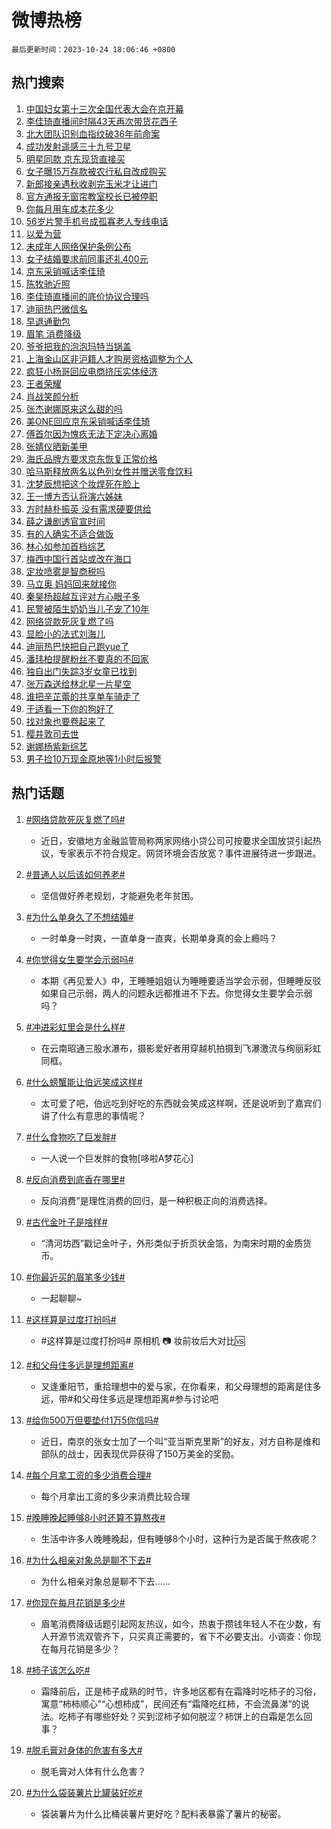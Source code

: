 # 微博热榜

`最后更新时间：2023-10-24 18:06:46 +0800`

## 热门搜索

1. [中国妇女第十三次全国代表大会在京开幕](https://m.weibo.cn/search?containerid=100103type%3D1%26t%3D10%26q%3D%23%E4%B8%AD%E5%9B%BD%E5%A6%87%E5%A5%B3%E7%AC%AC%E5%8D%81%E4%B8%89%E6%AC%A1%E5%85%A8%E5%9B%BD%E4%BB%A3%E8%A1%A8%E5%A4%A7%E4%BC%9A%E5%9C%A8%E4%BA%AC%E5%BC%80%E5%B9%95%23&stream_entry_id=51&isnewpage=1&extparam=seat%3D1%26stream_entry_id%3D51%26q%3D%2523%25E4%25B8%25AD%25E5%259B%25BD%25E5%25A6%2587%25E5%25A5%25B3%25E7%25AC%25AC%25E5%258D%2581%25E4%25B8%2589%25E6%25AC%25A1%25E5%2585%25A8%25E5%259B%25BD%25E4%25BB%25A3%25E8%25A1%25A8%25E5%25A4%25A7%25E4%25BC%259A%25E5%259C%25A8%25E4%25BA%25AC%25E5%25BC%2580%25E5%25B9%2595%2523%26c_type%3D51%26dgr%3D0%26cate%3D10103%26pos%3D0%26filter_type%3Drealtimehot%26display_time%3D1698142005%26pre_seqid%3D169814200570502721581)
1. [李佳琦直播间时隔43天再次带货花西子](https://m.weibo.cn/search?containerid=100103type%3D1%26t%3D10%26q%3D%23%E6%9D%8E%E4%BD%B3%E7%90%A6%E7%9B%B4%E6%92%AD%E9%97%B4%E6%97%B6%E9%9A%9443%E5%A4%A9%E5%86%8D%E6%AC%A1%E5%B8%A6%E8%B4%A7%E8%8A%B1%E8%A5%BF%E5%AD%90%23&stream_entry_id=31&isnewpage=1&extparam=seat%3D1%26flag%3D2%26stream_entry_id%3D31%26filter_type%3Drealtimehot%26c_type%3D31%26dgr%3D0%26band_rank%3D1%26q%3D%2523%25E6%259D%258E%25E4%25BD%25B3%25E7%2590%25A6%25E7%259B%25B4%25E6%2592%25AD%25E9%2597%25B4%25E6%2597%25B6%25E9%259A%259443%25E5%25A4%25A9%25E5%2586%258D%25E6%25AC%25A1%25E5%25B8%25A6%25E8%25B4%25A7%25E8%258A%25B1%25E8%25A5%25BF%25E5%25AD%2590%2523%26pos%3D0%26realpos%3D1%26lcate%3D5001%26cate%3D5001%26display_time%3D1698142005%26pre_seqid%3D169814200570502721581)
1. [北大团队识别血指纹破36年前命案](https://m.weibo.cn/search?containerid=100103type%3D1%26t%3D10%26q%3D%23%E5%8C%97%E5%A4%A7%E5%9B%A2%E9%98%9F%E8%AF%86%E5%88%AB%E8%A1%80%E6%8C%87%E7%BA%B9%E7%A0%B436%E5%B9%B4%E5%89%8D%E5%91%BD%E6%A1%88%23&stream_entry_id=31&isnewpage=1&extparam=seat%3D1%26flag%3D32768%26stream_entry_id%3D31%26filter_type%3Drealtimehot%26c_type%3D31%26dgr%3D0%26band_rank%3D2%26q%3D%2523%25E5%258C%2597%25E5%25A4%25A7%25E5%259B%25A2%25E9%2598%259F%25E8%25AF%2586%25E5%2588%25AB%25E8%25A1%2580%25E6%258C%2587%25E7%25BA%25B9%25E7%25A0%25B436%25E5%25B9%25B4%25E5%2589%258D%25E5%2591%25BD%25E6%25A1%2588%2523%26pos%3D1%26realpos%3D2%26lcate%3D5001%26cate%3D5001%26display_time%3D1698142005%26pre_seqid%3D169814200570502721581)
1. [成功发射遥感三十九号卫星](https://m.weibo.cn/search?containerid=100103type%3D1%26t%3D10%26q%3D%23%E6%88%90%E5%8A%9F%E5%8F%91%E5%B0%84%E9%81%A5%E6%84%9F%E4%B8%89%E5%8D%81%E4%B9%9D%E5%8F%B7%E5%8D%AB%E6%98%9F%23&stream_entry_id=31&isnewpage=1&extparam=seat%3D1%26flag%3D0%26stream_entry_id%3D31%26filter_type%3Drealtimehot%26c_type%3D31%26dgr%3D0%26band_rank%3D3%26q%3D%2523%25E6%2588%2590%25E5%258A%259F%25E5%258F%2591%25E5%25B0%2584%25E9%2581%25A5%25E6%2584%259F%25E4%25B8%2589%25E5%258D%2581%25E4%25B9%259D%25E5%258F%25B7%25E5%258D%25AB%25E6%2598%259F%2523%26pos%3D2%26realpos%3D3%26lcate%3D5001%26cate%3D5001%26display_time%3D1698142005%26pre_seqid%3D169814200570502721581)
1. [明星同款 京东现货直接买](https://m.weibo.cn/search?containerid=100103type%3D1%26t%3D10%26q%3D%23%E6%98%8E%E6%98%9F%E5%90%8C%E6%AC%BE+%E4%BA%AC%E4%B8%9C%E7%8E%B0%E8%B4%A7%E7%9B%B4%E6%8E%A5%E4%B9%B0%23&stream_entry_id=31&isnewpage=1&extparam=seat%3D1%26stream_entry_id%3D31%26filter_type%3Drealtimehot%26c_type%3D31%26adid%3D208899%26band_rank%3D4%26is_ad_pos%3D1%26dgr%3D0%26pos%3D3%26cate%3D5001%26lcate%3D5001%26topic_ad%3D1%26q%3D%2523%25E6%2598%258E%25E6%2598%259F%25E5%2590%258C%25E6%25AC%25BE%2520%25E4%25BA%25AC%25E4%25B8%259C%25E7%258E%25B0%25E8%25B4%25A7%25E7%259B%25B4%25E6%258E%25A5%25E4%25B9%25B0%2523%26display_time%3D1698142005%26pre_seqid%3D169814200570502721581)
1. [女子曝15万存款被农行私自改成购买](https://m.weibo.cn/search?containerid=100103type%3D1%26t%3D10%26q%3D%23%E5%A5%B3%E5%AD%90%E6%9B%9D15%E4%B8%87%E5%AD%98%E6%AC%BE%E8%A2%AB%E5%86%9C%E8%A1%8C%E7%A7%81%E8%87%AA%E6%94%B9%E6%88%90%E8%B4%AD%E4%B9%B0%23&stream_entry_id=31&isnewpage=1&extparam=seat%3D1%26flag%3D1%26stream_entry_id%3D31%26filter_type%3Drealtimehot%26c_type%3D31%26dgr%3D0%26band_rank%3D4%26q%3D%2523%25E5%25A5%25B3%25E5%25AD%2590%25E6%259B%259D15%25E4%25B8%2587%25E5%25AD%2598%25E6%25AC%25BE%25E8%25A2%25AB%25E5%2586%259C%25E8%25A1%258C%25E7%25A7%2581%25E8%2587%25AA%25E6%2594%25B9%25E6%2588%2590%25E8%25B4%25AD%25E4%25B9%25B0%2523%26pos%3D4%26realpos%3D4%26lcate%3D5001%26cate%3D5001%26display_time%3D1698142005%26pre_seqid%3D169814200570502721581)
1. [新郎接亲遇秋收剥完玉米才让进门](https://m.weibo.cn/search?containerid=100103type%3D1%26t%3D10%26q%3D%23%E6%96%B0%E9%83%8E%E6%8E%A5%E4%BA%B2%E9%81%87%E7%A7%8B%E6%94%B6%E5%89%A5%E5%AE%8C%E7%8E%89%E7%B1%B3%E6%89%8D%E8%AE%A9%E8%BF%9B%E9%97%A8%23&stream_entry_id=31&isnewpage=1&extparam=seat%3D1%26flag%3D32768%26stream_entry_id%3D31%26filter_type%3Drealtimehot%26c_type%3D31%26dgr%3D0%26band_rank%3D5%26q%3D%2523%25E6%2596%25B0%25E9%2583%258E%25E6%258E%25A5%25E4%25BA%25B2%25E9%2581%2587%25E7%25A7%258B%25E6%2594%25B6%25E5%2589%25A5%25E5%25AE%258C%25E7%258E%2589%25E7%25B1%25B3%25E6%2589%258D%25E8%25AE%25A9%25E8%25BF%259B%25E9%2597%25A8%2523%26pos%3D5%26realpos%3D5%26lcate%3D5001%26cate%3D5001%26display_time%3D1698142005%26pre_seqid%3D169814200570502721581)
1. [官方通报无窗帘教室校长已被停职](https://m.weibo.cn/search?containerid=100103type%3D1%26t%3D10%26q%3D%23%E5%AE%98%E6%96%B9%E9%80%9A%E6%8A%A5%E6%97%A0%E7%AA%97%E5%B8%98%E6%95%99%E5%AE%A4%E6%A0%A1%E9%95%BF%E5%B7%B2%E8%A2%AB%E5%81%9C%E8%81%8C%23&stream_entry_id=31&isnewpage=1&extparam=seat%3D1%26flag%3D1%26stream_entry_id%3D31%26filter_type%3Drealtimehot%26c_type%3D31%26dgr%3D0%26band_rank%3D6%26q%3D%2523%25E5%25AE%2598%25E6%2596%25B9%25E9%2580%259A%25E6%258A%25A5%25E6%2597%25A0%25E7%25AA%2597%25E5%25B8%2598%25E6%2595%2599%25E5%25AE%25A4%25E6%25A0%25A1%25E9%2595%25BF%25E5%25B7%25B2%25E8%25A2%25AB%25E5%2581%259C%25E8%2581%258C%2523%26pos%3D6%26realpos%3D6%26lcate%3D5001%26cate%3D5001%26display_time%3D1698142005%26pre_seqid%3D169814200570502721581)
1. [你每月用车成本花多少](https://m.weibo.cn/search?containerid=100103type%3D1%26t%3D10%26q%3D%23%E4%BD%A0%E6%AF%8F%E6%9C%88%E7%94%A8%E8%BD%A6%E6%88%90%E6%9C%AC%E8%8A%B1%E5%A4%9A%E5%B0%91%23&stream_entry_id=31&isnewpage=1&extparam=seat%3D1%26stream_entry_id%3D31%26filter_type%3Drealtimehot%26c_type%3D31%26adid%3D208956%26band_rank%3D7%26is_ad_pos%3D1%26pos%3D7%26dgr%3D0%26lcate%3D5001%26cate%3D5001%26q%3D%2523%25E4%25BD%25A0%25E6%25AF%258F%25E6%259C%2588%25E7%2594%25A8%25E8%25BD%25A6%25E6%2588%2590%25E6%259C%25AC%25E8%258A%25B1%25E5%25A4%259A%25E5%25B0%2591%2523%26display_time%3D1698142005%26pre_seqid%3D169814200570502721581)
1. [56岁片警手机号成孤寡老人专线电话](https://m.weibo.cn/search?containerid=100103type%3D1%26t%3D10%26q%3D%2356%E5%B2%81%E7%89%87%E8%AD%A6%E6%89%8B%E6%9C%BA%E5%8F%B7%E6%88%90%E5%AD%A4%E5%AF%A1%E8%80%81%E4%BA%BA%E4%B8%93%E7%BA%BF%E7%94%B5%E8%AF%9D%23&stream_entry_id=31&isnewpage=1&extparam=seat%3D1%26flag%3D32768%26stream_entry_id%3D31%26filter_type%3Drealtimehot%26c_type%3D31%26dgr%3D0%26band_rank%3D7%26q%3D%252356%25E5%25B2%2581%25E7%2589%2587%25E8%25AD%25A6%25E6%2589%258B%25E6%259C%25BA%25E5%258F%25B7%25E6%2588%2590%25E5%25AD%25A4%25E5%25AF%25A1%25E8%2580%2581%25E4%25BA%25BA%25E4%25B8%2593%25E7%25BA%25BF%25E7%2594%25B5%25E8%25AF%259D%2523%26pos%3D8%26realpos%3D7%26lcate%3D5001%26cate%3D5001%26display_time%3D1698142005%26pre_seqid%3D169814200570502721581)
1. [以爱为营](https://m.weibo.cn/search?containerid=100103type%3D1%26t%3D10%26q%3D%E4%BB%A5%E7%88%B1%E4%B8%BA%E8%90%A5&stream_entry_id=31&isnewpage=1&extparam=seat%3D1%26flag%3D1%26stream_entry_id%3D31%26filter_type%3Drealtimehot%26c_type%3D31%26dgr%3D0%26band_rank%3D8%26q%3D%25E4%25BB%25A5%25E7%2588%25B1%25E4%25B8%25BA%25E8%2590%25A5%26pos%3D9%26realpos%3D8%26lcate%3D5001%26cate%3D5001%26display_time%3D1698142005%26pre_seqid%3D169814200570502721581)
1. [未成年人网络保护条例公布](https://m.weibo.cn/search?containerid=100103type%3D1%26t%3D10%26q%3D%23%E6%9C%AA%E6%88%90%E5%B9%B4%E4%BA%BA%E7%BD%91%E7%BB%9C%E4%BF%9D%E6%8A%A4%E6%9D%A1%E4%BE%8B%E5%85%AC%E5%B8%83%23&stream_entry_id=31&isnewpage=1&extparam=seat%3D1%26flag%3D1%26stream_entry_id%3D31%26filter_type%3Drealtimehot%26c_type%3D31%26dgr%3D0%26band_rank%3D9%26q%3D%2523%25E6%259C%25AA%25E6%2588%2590%25E5%25B9%25B4%25E4%25BA%25BA%25E7%25BD%2591%25E7%25BB%259C%25E4%25BF%259D%25E6%258A%25A4%25E6%259D%25A1%25E4%25BE%258B%25E5%2585%25AC%25E5%25B8%2583%2523%26pos%3D10%26realpos%3D9%26lcate%3D5001%26cate%3D5001%26display_time%3D1698142005%26pre_seqid%3D169814200570502721581)
1. [女子结婚要求前同事还礼400元](https://m.weibo.cn/search?containerid=100103type%3D1%26t%3D10%26q%3D%23%E5%A5%B3%E5%AD%90%E7%BB%93%E5%A9%9A%E8%A6%81%E6%B1%82%E5%89%8D%E5%90%8C%E4%BA%8B%E8%BF%98%E7%A4%BC400%E5%85%83%23&stream_entry_id=31&isnewpage=1&extparam=seat%3D1%26flag%3D0%26stream_entry_id%3D31%26filter_type%3Drealtimehot%26c_type%3D31%26dgr%3D0%26band_rank%3D10%26q%3D%2523%25E5%25A5%25B3%25E5%25AD%2590%25E7%25BB%2593%25E5%25A9%259A%25E8%25A6%2581%25E6%25B1%2582%25E5%2589%258D%25E5%2590%258C%25E4%25BA%258B%25E8%25BF%2598%25E7%25A4%25BC400%25E5%2585%2583%2523%26pos%3D11%26realpos%3D10%26lcate%3D5001%26cate%3D5001%26display_time%3D1698142005%26pre_seqid%3D169814200570502721581)
1. [京东采销喊话李佳琦](https://m.weibo.cn/search?containerid=100103type%3D1%26t%3D10%26q%3D%23%E4%BA%AC%E4%B8%9C%E9%87%87%E9%94%80%E5%96%8A%E8%AF%9D%E6%9D%8E%E4%BD%B3%E7%90%A6%23&stream_entry_id=31&isnewpage=1&extparam=seat%3D1%26flag%3D2%26stream_entry_id%3D31%26filter_type%3Drealtimehot%26c_type%3D31%26dgr%3D0%26band_rank%3D11%26q%3D%2523%25E4%25BA%25AC%25E4%25B8%259C%25E9%2587%2587%25E9%2594%2580%25E5%2596%258A%25E8%25AF%259D%25E6%259D%258E%25E4%25BD%25B3%25E7%2590%25A6%2523%26pos%3D12%26realpos%3D11%26lcate%3D5001%26cate%3D5001%26display_time%3D1698142005%26pre_seqid%3D169814200570502721581)
1. [陈牧驰近照](https://m.weibo.cn/search?containerid=100103type%3D1%26t%3D10%26q%3D%23%E9%99%88%E7%89%A7%E9%A9%B0%E8%BF%91%E7%85%A7%23&stream_entry_id=31&isnewpage=1&extparam=seat%3D1%26flag%3D1%26stream_entry_id%3D31%26filter_type%3Drealtimehot%26c_type%3D31%26dgr%3D0%26band_rank%3D12%26q%3D%2523%25E9%2599%2588%25E7%2589%25A7%25E9%25A9%25B0%25E8%25BF%2591%25E7%2585%25A7%2523%26pos%3D13%26realpos%3D12%26lcate%3D5001%26cate%3D5001%26display_time%3D1698142005%26pre_seqid%3D169814200570502721581)
1. [李佳琦直播间的底价协议合理吗](https://m.weibo.cn/search?containerid=100103type%3D1%26t%3D10%26q%3D%23%E6%9D%8E%E4%BD%B3%E7%90%A6%E7%9B%B4%E6%92%AD%E9%97%B4%E7%9A%84%E5%BA%95%E4%BB%B7%E5%8D%8F%E8%AE%AE%E5%90%88%E7%90%86%E5%90%97%23&stream_entry_id=31&isnewpage=1&extparam=seat%3D1%26flag%3D0%26stream_entry_id%3D31%26filter_type%3Drealtimehot%26c_type%3D31%26dgr%3D0%26band_rank%3D13%26q%3D%2523%25E6%259D%258E%25E4%25BD%25B3%25E7%2590%25A6%25E7%259B%25B4%25E6%2592%25AD%25E9%2597%25B4%25E7%259A%2584%25E5%25BA%2595%25E4%25BB%25B7%25E5%258D%258F%25E8%25AE%25AE%25E5%2590%2588%25E7%2590%2586%25E5%2590%2597%2523%26pos%3D14%26realpos%3D13%26lcate%3D5001%26cate%3D5001%26display_time%3D1698142005%26pre_seqid%3D169814200570502721581)
1. [迪丽热巴微信名](https://m.weibo.cn/search?containerid=100103type%3D1%26t%3D10%26q%3D%23%E8%BF%AA%E4%B8%BD%E7%83%AD%E5%B7%B4%E5%BE%AE%E4%BF%A1%E5%90%8D%23&stream_entry_id=31&isnewpage=1&extparam=seat%3D1%26flag%3D0%26stream_entry_id%3D31%26filter_type%3Drealtimehot%26c_type%3D31%26dgr%3D0%26band_rank%3D14%26q%3D%2523%25E8%25BF%25AA%25E4%25B8%25BD%25E7%2583%25AD%25E5%25B7%25B4%25E5%25BE%25AE%25E4%25BF%25A1%25E5%2590%258D%2523%26pos%3D15%26realpos%3D14%26lcate%3D5001%26cate%3D5001%26display_time%3D1698142005%26pre_seqid%3D169814200570502721581)
1. [早退通勤包](https://m.weibo.cn/search?containerid=100103type%3D1%26t%3D10%26q%3D%23%E6%97%A9%E9%80%80%E9%80%9A%E5%8B%A4%E5%8C%85%23&stream_entry_id=31&isnewpage=1&extparam=seat%3D1%26flag%3D1%26stream_entry_id%3D31%26filter_type%3Drealtimehot%26c_type%3D31%26dgr%3D0%26band_rank%3D15%26q%3D%2523%25E6%2597%25A9%25E9%2580%2580%25E9%2580%259A%25E5%258B%25A4%25E5%258C%2585%2523%26pos%3D16%26realpos%3D15%26lcate%3D5001%26cate%3D5001%26display_time%3D1698142005%26pre_seqid%3D169814200570502721581)
1. [眉笔 消费降级](https://m.weibo.cn/search?containerid=100103type%3D1%26t%3D10%26q%3D%E7%9C%89%E7%AC%94+%E6%B6%88%E8%B4%B9%E9%99%8D%E7%BA%A7&stream_entry_id=31&isnewpage=1&extparam=seat%3D1%26flag%3D2%26stream_entry_id%3D31%26filter_type%3Drealtimehot%26c_type%3D31%26dgr%3D0%26band_rank%3D16%26q%3D%25E7%259C%2589%25E7%25AC%2594%2520%25E6%25B6%2588%25E8%25B4%25B9%25E9%2599%258D%25E7%25BA%25A7%26pos%3D17%26realpos%3D16%26lcate%3D5001%26cate%3D5001%26display_time%3D1698142005%26pre_seqid%3D169814200570502721581)
1. [爷爷把我的泡泡玛特当锅盖](https://m.weibo.cn/search?containerid=100103type%3D1%26t%3D10%26q%3D%23%E7%88%B7%E7%88%B7%E6%8A%8A%E6%88%91%E7%9A%84%E6%B3%A1%E6%B3%A1%E7%8E%9B%E7%89%B9%E5%BD%93%E9%94%85%E7%9B%96%23&stream_entry_id=31&isnewpage=1&extparam=seat%3D1%26flag%3D1%26stream_entry_id%3D31%26filter_type%3Drealtimehot%26c_type%3D31%26dgr%3D0%26band_rank%3D17%26q%3D%2523%25E7%2588%25B7%25E7%2588%25B7%25E6%258A%258A%25E6%2588%2591%25E7%259A%2584%25E6%25B3%25A1%25E6%25B3%25A1%25E7%258E%259B%25E7%2589%25B9%25E5%25BD%2593%25E9%2594%2585%25E7%259B%2596%2523%26pos%3D18%26realpos%3D17%26lcate%3D5001%26cate%3D5001%26display_time%3D1698142005%26pre_seqid%3D169814200570502721581)
1. [上海金山区非沪籍人才购房资格调整为个人](https://m.weibo.cn/search?containerid=100103type%3D1%26t%3D10%26q%3D%23%E4%B8%8A%E6%B5%B7%E9%87%91%E5%B1%B1%E5%8C%BA%E9%9D%9E%E6%B2%AA%E7%B1%8D%E4%BA%BA%E6%89%8D%E8%B4%AD%E6%88%BF%E8%B5%84%E6%A0%BC%E8%B0%83%E6%95%B4%E4%B8%BA%E4%B8%AA%E4%BA%BA%23&stream_entry_id=31&isnewpage=1&extparam=seat%3D1%26flag%3D1%26stream_entry_id%3D31%26filter_type%3Drealtimehot%26c_type%3D31%26dgr%3D0%26band_rank%3D18%26q%3D%2523%25E4%25B8%258A%25E6%25B5%25B7%25E9%2587%2591%25E5%25B1%25B1%25E5%258C%25BA%25E9%259D%259E%25E6%25B2%25AA%25E7%25B1%258D%25E4%25BA%25BA%25E6%2589%258D%25E8%25B4%25AD%25E6%2588%25BF%25E8%25B5%2584%25E6%25A0%25BC%25E8%25B0%2583%25E6%2595%25B4%25E4%25B8%25BA%25E4%25B8%25AA%25E4%25BA%25BA%2523%26pos%3D19%26realpos%3D18%26lcate%3D5001%26cate%3D5001%26display_time%3D1698142005%26pre_seqid%3D169814200570502721581)
1. [疯狂小杨哥回应电商挤压实体经济](https://m.weibo.cn/search?containerid=100103type%3D1%26t%3D10%26q%3D%23%E7%96%AF%E7%8B%82%E5%B0%8F%E6%9D%A8%E5%93%A5%E5%9B%9E%E5%BA%94%E7%94%B5%E5%95%86%E6%8C%A4%E5%8E%8B%E5%AE%9E%E4%BD%93%E7%BB%8F%E6%B5%8E%23&stream_entry_id=31&isnewpage=1&extparam=seat%3D1%26flag%3D0%26stream_entry_id%3D31%26filter_type%3Drealtimehot%26c_type%3D31%26dgr%3D0%26band_rank%3D19%26q%3D%2523%25E7%2596%25AF%25E7%258B%2582%25E5%25B0%258F%25E6%259D%25A8%25E5%2593%25A5%25E5%259B%259E%25E5%25BA%2594%25E7%2594%25B5%25E5%2595%2586%25E6%258C%25A4%25E5%258E%258B%25E5%25AE%259E%25E4%25BD%2593%25E7%25BB%258F%25E6%25B5%258E%2523%26pos%3D20%26realpos%3D19%26lcate%3D5001%26cate%3D5001%26display_time%3D1698142005%26pre_seqid%3D169814200570502721581)
1. [王者荣耀](https://m.weibo.cn/search?containerid=100103type%3D1%26t%3D10%26q%3D%E7%8E%8B%E8%80%85%E8%8D%A3%E8%80%80&stream_entry_id=31&isnewpage=1&extparam=seat%3D1%26flag%3D1%26stream_entry_id%3D31%26filter_type%3Drealtimehot%26c_type%3D31%26dgr%3D0%26band_rank%3D20%26q%3D%25E7%258E%258B%25E8%2580%2585%25E8%258D%25A3%25E8%2580%2580%26pos%3D21%26realpos%3D20%26lcate%3D5001%26cate%3D5001%26display_time%3D1698142005%26pre_seqid%3D169814200570502721581)
1. [肖战笑颜分析](https://m.weibo.cn/search?containerid=100103type%3D1%26t%3D10%26q%3D%E8%82%96%E6%88%98%E7%AC%91%E9%A2%9C%E5%88%86%E6%9E%90&stream_entry_id=31&isnewpage=1&extparam=seat%3D1%26flag%3D0%26stream_entry_id%3D31%26filter_type%3Drealtimehot%26c_type%3D31%26dgr%3D0%26band_rank%3D21%26q%3D%25E8%2582%2596%25E6%2588%2598%25E7%25AC%2591%25E9%25A2%259C%25E5%2588%2586%25E6%259E%2590%26pos%3D22%26realpos%3D21%26lcate%3D5001%26cate%3D5001%26display_time%3D1698142005%26pre_seqid%3D169814200570502721581)
1. [张杰谢娜原来这么甜的吗](https://m.weibo.cn/search?containerid=100103type%3D1%26t%3D10%26q%3D%23%E5%BC%A0%E6%9D%B0%E8%B0%A2%E5%A8%9C%E5%8E%9F%E6%9D%A5%E8%BF%99%E4%B9%88%E7%94%9C%E7%9A%84%E5%90%97%23&stream_entry_id=31&isnewpage=1&extparam=seat%3D1%26flag%3D1%26stream_entry_id%3D31%26filter_type%3Drealtimehot%26c_type%3D31%26dgr%3D0%26band_rank%3D22%26q%3D%2523%25E5%25BC%25A0%25E6%259D%25B0%25E8%25B0%25A2%25E5%25A8%259C%25E5%258E%259F%25E6%259D%25A5%25E8%25BF%2599%25E4%25B9%2588%25E7%2594%259C%25E7%259A%2584%25E5%2590%2597%2523%26pos%3D23%26realpos%3D22%26lcate%3D5001%26cate%3D5001%26display_time%3D1698142005%26pre_seqid%3D169814200570502721581)
1. [美ONE回应京东采销喊话李佳琦](https://m.weibo.cn/search?containerid=100103type%3D1%26t%3D10%26q%3D%23%E7%BE%8EONE%E5%9B%9E%E5%BA%94%E4%BA%AC%E4%B8%9C%E9%87%87%E9%94%80%E5%96%8A%E8%AF%9D%E6%9D%8E%E4%BD%B3%E7%90%A6%23&stream_entry_id=31&isnewpage=1&extparam=seat%3D1%26flag%3D1%26stream_entry_id%3D31%26filter_type%3Drealtimehot%26c_type%3D31%26dgr%3D0%26band_rank%3D23%26q%3D%2523%25E7%25BE%258EONE%25E5%259B%259E%25E5%25BA%2594%25E4%25BA%25AC%25E4%25B8%259C%25E9%2587%2587%25E9%2594%2580%25E5%2596%258A%25E8%25AF%259D%25E6%259D%258E%25E4%25BD%25B3%25E7%2590%25A6%2523%26pos%3D24%26realpos%3D23%26lcate%3D5001%26cate%3D5001%26display_time%3D1698142005%26pre_seqid%3D169814200570502721581)
1. [傅首尔因为愧疚无法下定决心离婚](https://m.weibo.cn/search?containerid=100103type%3D1%26t%3D10%26q%3D%23%E5%82%85%E9%A6%96%E5%B0%94%E5%9B%A0%E4%B8%BA%E6%84%A7%E7%96%9A%E6%97%A0%E6%B3%95%E4%B8%8B%E5%AE%9A%E5%86%B3%E5%BF%83%E7%A6%BB%E5%A9%9A%23&stream_entry_id=31&isnewpage=1&extparam=seat%3D1%26flag%3D0%26stream_entry_id%3D31%26filter_type%3Drealtimehot%26c_type%3D31%26dgr%3D0%26band_rank%3D24%26q%3D%2523%25E5%2582%2585%25E9%25A6%2596%25E5%25B0%2594%25E5%259B%25A0%25E4%25B8%25BA%25E6%2584%25A7%25E7%2596%259A%25E6%2597%25A0%25E6%25B3%2595%25E4%25B8%258B%25E5%25AE%259A%25E5%2586%25B3%25E5%25BF%2583%25E7%25A6%25BB%25E5%25A9%259A%2523%26pos%3D25%26realpos%3D24%26lcate%3D5001%26cate%3D5001%26display_time%3D1698142005%26pre_seqid%3D169814200570502721581)
1. [张婧仪晒新美甲](https://m.weibo.cn/search?containerid=100103type%3D1%26t%3D10%26q%3D%23%E5%BC%A0%E5%A9%A7%E4%BB%AA%E6%99%92%E6%96%B0%E7%BE%8E%E7%94%B2%23&stream_entry_id=31&isnewpage=1&extparam=seat%3D1%26flag%3D0%26stream_entry_id%3D31%26filter_type%3Drealtimehot%26c_type%3D31%26dgr%3D0%26band_rank%3D25%26q%3D%2523%25E5%25BC%25A0%25E5%25A9%25A7%25E4%25BB%25AA%25E6%2599%2592%25E6%2596%25B0%25E7%25BE%258E%25E7%2594%25B2%2523%26pos%3D26%26realpos%3D25%26lcate%3D5001%26cate%3D5001%26display_time%3D1698142005%26pre_seqid%3D169814200570502721581)
1. [海氏品牌方要求京东恢复正常价格](https://m.weibo.cn/search?containerid=100103type%3D1%26t%3D10%26q%3D%23%E6%B5%B7%E6%B0%8F%E5%93%81%E7%89%8C%E6%96%B9%E8%A6%81%E6%B1%82%E4%BA%AC%E4%B8%9C%E6%81%A2%E5%A4%8D%E6%AD%A3%E5%B8%B8%E4%BB%B7%E6%A0%BC%23&stream_entry_id=31&isnewpage=1&extparam=seat%3D1%26flag%3D0%26stream_entry_id%3D31%26filter_type%3Drealtimehot%26c_type%3D31%26dgr%3D0%26band_rank%3D26%26q%3D%2523%25E6%25B5%25B7%25E6%25B0%258F%25E5%2593%2581%25E7%2589%258C%25E6%2596%25B9%25E8%25A6%2581%25E6%25B1%2582%25E4%25BA%25AC%25E4%25B8%259C%25E6%2581%25A2%25E5%25A4%258D%25E6%25AD%25A3%25E5%25B8%25B8%25E4%25BB%25B7%25E6%25A0%25BC%2523%26pos%3D27%26realpos%3D26%26lcate%3D5001%26cate%3D5001%26display_time%3D1698142005%26pre_seqid%3D169814200570502721581)
1. [哈马斯释放两名以色列女性并赠送零食饮料](https://m.weibo.cn/search?containerid=100103type%3D1%26t%3D10%26q%3D%23%E5%93%88%E9%A9%AC%E6%96%AF%E9%87%8A%E6%94%BE%E4%B8%A4%E5%90%8D%E4%BB%A5%E8%89%B2%E5%88%97%E5%A5%B3%E6%80%A7%E5%B9%B6%E8%B5%A0%E9%80%81%E9%9B%B6%E9%A3%9F%E9%A5%AE%E6%96%99%23&stream_entry_id=31&isnewpage=1&extparam=seat%3D1%26flag%3D0%26stream_entry_id%3D31%26filter_type%3Drealtimehot%26c_type%3D31%26dgr%3D0%26band_rank%3D27%26q%3D%2523%25E5%2593%2588%25E9%25A9%25AC%25E6%2596%25AF%25E9%2587%258A%25E6%2594%25BE%25E4%25B8%25A4%25E5%2590%258D%25E4%25BB%25A5%25E8%2589%25B2%25E5%2588%2597%25E5%25A5%25B3%25E6%2580%25A7%25E5%25B9%25B6%25E8%25B5%25A0%25E9%2580%2581%25E9%259B%25B6%25E9%25A3%259F%25E9%25A5%25AE%25E6%2596%2599%2523%26pos%3D28%26realpos%3D27%26lcate%3D5001%26cate%3D5001%26display_time%3D1698142005%26pre_seqid%3D169814200570502721581)
1. [沈梦辰想把这个妆焊死在脸上](https://m.weibo.cn/search?containerid=100103type%3D1%26t%3D10%26q%3D%23%E6%B2%88%E6%A2%A6%E8%BE%B0%E6%83%B3%E6%8A%8A%E8%BF%99%E4%B8%AA%E5%A6%86%E7%84%8A%E6%AD%BB%E5%9C%A8%E8%84%B8%E4%B8%8A%23&stream_entry_id=31&isnewpage=1&extparam=seat%3D1%26flag%3D0%26stream_entry_id%3D31%26filter_type%3Drealtimehot%26c_type%3D31%26dgr%3D0%26band_rank%3D28%26q%3D%2523%25E6%25B2%2588%25E6%25A2%25A6%25E8%25BE%25B0%25E6%2583%25B3%25E6%258A%258A%25E8%25BF%2599%25E4%25B8%25AA%25E5%25A6%2586%25E7%2584%258A%25E6%25AD%25BB%25E5%259C%25A8%25E8%2584%25B8%25E4%25B8%258A%2523%26pos%3D29%26realpos%3D28%26lcate%3D5001%26cate%3D5001%26display_time%3D1698142005%26pre_seqid%3D169814200570502721581)
1. [王一博方否认将演六姊妹](https://m.weibo.cn/search?containerid=100103type%3D1%26t%3D10%26q%3D%23%E7%8E%8B%E4%B8%80%E5%8D%9A%E6%96%B9%E5%90%A6%E8%AE%A4%E5%B0%86%E6%BC%94%E5%85%AD%E5%A7%8A%E5%A6%B9%23&stream_entry_id=31&isnewpage=1&extparam=seat%3D1%26flag%3D0%26stream_entry_id%3D31%26filter_type%3Drealtimehot%26c_type%3D31%26dgr%3D0%26band_rank%3D29%26q%3D%2523%25E7%258E%258B%25E4%25B8%2580%25E5%258D%259A%25E6%2596%25B9%25E5%2590%25A6%25E8%25AE%25A4%25E5%25B0%2586%25E6%25BC%2594%25E5%2585%25AD%25E5%25A7%258A%25E5%25A6%25B9%2523%26pos%3D30%26realpos%3D29%26lcate%3D5001%26cate%3D5001%26display_time%3D1698142005%26pre_seqid%3D169814200570502721581)
1. [方时赫朴振英 没有需求硬要供给](https://m.weibo.cn/search?containerid=100103type%3D1%26t%3D10%26q%3D%E6%96%B9%E6%97%B6%E8%B5%AB%E6%9C%B4%E6%8C%AF%E8%8B%B1+%E6%B2%A1%E6%9C%89%E9%9C%80%E6%B1%82%E7%A1%AC%E8%A6%81%E4%BE%9B%E7%BB%99&stream_entry_id=31&isnewpage=1&extparam=seat%3D1%26flag%3D1%26stream_entry_id%3D31%26filter_type%3Drealtimehot%26c_type%3D31%26dgr%3D0%26band_rank%3D30%26q%3D%25E6%2596%25B9%25E6%2597%25B6%25E8%25B5%25AB%25E6%259C%25B4%25E6%258C%25AF%25E8%258B%25B1%2520%25E6%25B2%25A1%25E6%259C%2589%25E9%259C%2580%25E6%25B1%2582%25E7%25A1%25AC%25E8%25A6%2581%25E4%25BE%259B%25E7%25BB%2599%26pos%3D31%26realpos%3D30%26lcate%3D5001%26cate%3D5001%26display_time%3D1698142005%26pre_seqid%3D169814200570502721581)
1. [薛之谦剧透官宣时间](https://m.weibo.cn/search?containerid=100103type%3D1%26t%3D10%26q%3D%23%E8%96%9B%E4%B9%8B%E8%B0%A6%E5%89%A7%E9%80%8F%E5%AE%98%E5%AE%A3%E6%97%B6%E9%97%B4%23&stream_entry_id=31&isnewpage=1&extparam=seat%3D1%26flag%3D1%26stream_entry_id%3D31%26filter_type%3Drealtimehot%26c_type%3D31%26dgr%3D0%26band_rank%3D31%26q%3D%2523%25E8%2596%259B%25E4%25B9%258B%25E8%25B0%25A6%25E5%2589%25A7%25E9%2580%258F%25E5%25AE%2598%25E5%25AE%25A3%25E6%2597%25B6%25E9%2597%25B4%2523%26pos%3D32%26realpos%3D31%26lcate%3D5001%26cate%3D5001%26display_time%3D1698142005%26pre_seqid%3D169814200570502721581)
1. [有的人确实不适合做饭](https://m.weibo.cn/search?containerid=100103type%3D1%26t%3D10%26q%3D%23%E6%9C%89%E7%9A%84%E4%BA%BA%E7%A1%AE%E5%AE%9E%E4%B8%8D%E9%80%82%E5%90%88%E5%81%9A%E9%A5%AD%23&stream_entry_id=31&isnewpage=1&extparam=seat%3D1%26flag%3D1%26stream_entry_id%3D31%26filter_type%3Drealtimehot%26c_type%3D31%26dgr%3D0%26band_rank%3D32%26q%3D%2523%25E6%259C%2589%25E7%259A%2584%25E4%25BA%25BA%25E7%25A1%25AE%25E5%25AE%259E%25E4%25B8%258D%25E9%2580%2582%25E5%2590%2588%25E5%2581%259A%25E9%25A5%25AD%2523%26pos%3D33%26realpos%3D32%26lcate%3D5001%26cate%3D5001%26display_time%3D1698142005%26pre_seqid%3D169814200570502721581)
1. [林心如参加首档综艺](https://m.weibo.cn/search?containerid=100103type%3D1%26t%3D10%26q%3D%23%E6%9E%97%E5%BF%83%E5%A6%82%E5%8F%82%E5%8A%A0%E9%A6%96%E6%A1%A3%E7%BB%BC%E8%89%BA%23&stream_entry_id=31&isnewpage=1&extparam=seat%3D1%26flag%3D0%26stream_entry_id%3D31%26filter_type%3Drealtimehot%26c_type%3D31%26dgr%3D0%26band_rank%3D33%26q%3D%2523%25E6%259E%2597%25E5%25BF%2583%25E5%25A6%2582%25E5%258F%2582%25E5%258A%25A0%25E9%25A6%2596%25E6%25A1%25A3%25E7%25BB%25BC%25E8%2589%25BA%2523%26pos%3D34%26realpos%3D33%26lcate%3D5001%26cate%3D5001%26display_time%3D1698142005%26pre_seqid%3D169814200570502721581)
1. [梅西中国行首站或改在海口](https://m.weibo.cn/search?containerid=100103type%3D1%26t%3D10%26q%3D%23%E6%A2%85%E8%A5%BF%E4%B8%AD%E5%9B%BD%E8%A1%8C%E9%A6%96%E7%AB%99%E6%88%96%E6%94%B9%E5%9C%A8%E6%B5%B7%E5%8F%A3%23&stream_entry_id=31&isnewpage=1&extparam=seat%3D1%26flag%3D1%26stream_entry_id%3D31%26filter_type%3Drealtimehot%26c_type%3D31%26dgr%3D0%26band_rank%3D34%26q%3D%2523%25E6%25A2%2585%25E8%25A5%25BF%25E4%25B8%25AD%25E5%259B%25BD%25E8%25A1%258C%25E9%25A6%2596%25E7%25AB%2599%25E6%2588%2596%25E6%2594%25B9%25E5%259C%25A8%25E6%25B5%25B7%25E5%258F%25A3%2523%26pos%3D35%26realpos%3D34%26lcate%3D5001%26cate%3D5001%26display_time%3D1698142005%26pre_seqid%3D169814200570502721581)
1. [定妆喷雾是智商税吗](https://m.weibo.cn/search?containerid=100103type%3D1%26t%3D10%26q%3D%23%E5%AE%9A%E5%A6%86%E5%96%B7%E9%9B%BE%E6%98%AF%E6%99%BA%E5%95%86%E7%A8%8E%E5%90%97%23&stream_entry_id=31&isnewpage=1&extparam=seat%3D1%26flag%3D0%26stream_entry_id%3D31%26filter_type%3Drealtimehot%26c_type%3D31%26dgr%3D0%26band_rank%3D35%26q%3D%2523%25E5%25AE%259A%25E5%25A6%2586%25E5%2596%25B7%25E9%259B%25BE%25E6%2598%25AF%25E6%2599%25BA%25E5%2595%2586%25E7%25A8%258E%25E5%2590%2597%2523%26pos%3D36%26realpos%3D35%26lcate%3D5001%26cate%3D5001%26display_time%3D1698142005%26pre_seqid%3D169814200570502721581)
1. [马立奥 妈妈回来就接你](https://m.weibo.cn/search?containerid=100103type%3D1%26t%3D10%26q%3D%E9%A9%AC%E7%AB%8B%E5%A5%A5+%E5%A6%88%E5%A6%88%E5%9B%9E%E6%9D%A5%E5%B0%B1%E6%8E%A5%E4%BD%A0&stream_entry_id=31&isnewpage=1&extparam=seat%3D1%26flag%3D1%26stream_entry_id%3D31%26filter_type%3Drealtimehot%26c_type%3D31%26dgr%3D0%26band_rank%3D36%26q%3D%25E9%25A9%25AC%25E7%25AB%258B%25E5%25A5%25A5%2520%25E5%25A6%2588%25E5%25A6%2588%25E5%259B%259E%25E6%259D%25A5%25E5%25B0%25B1%25E6%258E%25A5%25E4%25BD%25A0%26pos%3D37%26realpos%3D36%26lcate%3D5001%26cate%3D5001%26display_time%3D1698142005%26pre_seqid%3D169814200570502721581)
1. [秦昊杨超越互评对方心眼子多](https://m.weibo.cn/search?containerid=100103type%3D1%26t%3D10%26q%3D%23%E7%A7%A6%E6%98%8A%E6%9D%A8%E8%B6%85%E8%B6%8A%E4%BA%92%E8%AF%84%E5%AF%B9%E6%96%B9%E5%BF%83%E7%9C%BC%E5%AD%90%E5%A4%9A%23&stream_entry_id=31&isnewpage=1&extparam=seat%3D1%26flag%3D1%26stream_entry_id%3D31%26filter_type%3Drealtimehot%26c_type%3D31%26dgr%3D0%26band_rank%3D37%26q%3D%2523%25E7%25A7%25A6%25E6%2598%258A%25E6%259D%25A8%25E8%25B6%2585%25E8%25B6%258A%25E4%25BA%2592%25E8%25AF%2584%25E5%25AF%25B9%25E6%2596%25B9%25E5%25BF%2583%25E7%259C%25BC%25E5%25AD%2590%25E5%25A4%259A%2523%26pos%3D38%26realpos%3D37%26lcate%3D5001%26cate%3D5001%26display_time%3D1698142005%26pre_seqid%3D169814200570502721581)
1. [民警被陌生奶奶当儿子宠了10年](https://m.weibo.cn/search?containerid=100103type%3D1%26t%3D10%26q%3D%23%E6%B0%91%E8%AD%A6%E8%A2%AB%E9%99%8C%E7%94%9F%E5%A5%B6%E5%A5%B6%E5%BD%93%E5%84%BF%E5%AD%90%E5%AE%A0%E4%BA%8610%E5%B9%B4%23&stream_entry_id=31&isnewpage=1&extparam=seat%3D1%26flag%3D32768%26stream_entry_id%3D31%26filter_type%3Drealtimehot%26c_type%3D31%26dgr%3D0%26band_rank%3D38%26q%3D%2523%25E6%25B0%2591%25E8%25AD%25A6%25E8%25A2%25AB%25E9%2599%258C%25E7%2594%259F%25E5%25A5%25B6%25E5%25A5%25B6%25E5%25BD%2593%25E5%2584%25BF%25E5%25AD%2590%25E5%25AE%25A0%25E4%25BA%258610%25E5%25B9%25B4%2523%26pos%3D39%26realpos%3D38%26lcate%3D5001%26cate%3D5001%26display_time%3D1698142005%26pre_seqid%3D169814200570502721581)
1. [网络贷款死灰复燃了吗](https://m.weibo.cn/search?containerid=100103type%3D1%26t%3D10%26q%3D%23%E7%BD%91%E7%BB%9C%E8%B4%B7%E6%AC%BE%E6%AD%BB%E7%81%B0%E5%A4%8D%E7%87%83%E4%BA%86%E5%90%97%23&stream_entry_id=31&isnewpage=1&extparam=seat%3D1%26flag%3D1%26stream_entry_id%3D31%26filter_type%3Drealtimehot%26c_type%3D31%26dgr%3D0%26band_rank%3D39%26q%3D%2523%25E7%25BD%2591%25E7%25BB%259C%25E8%25B4%25B7%25E6%25AC%25BE%25E6%25AD%25BB%25E7%2581%25B0%25E5%25A4%258D%25E7%2587%2583%25E4%25BA%2586%25E5%2590%2597%2523%26pos%3D40%26realpos%3D39%26lcate%3D5001%26cate%3D5001%26display_time%3D1698142005%26pre_seqid%3D169814200570502721581)
1. [显脸小的法式刘海儿](https://m.weibo.cn/search?containerid=100103type%3D1%26t%3D10%26q%3D%E6%98%BE%E8%84%B8%E5%B0%8F%E7%9A%84%E6%B3%95%E5%BC%8F%E5%88%98%E6%B5%B7%E5%84%BF&stream_entry_id=31&isnewpage=1&extparam=seat%3D1%26flag%3D0%26stream_entry_id%3D31%26filter_type%3Drealtimehot%26c_type%3D31%26dgr%3D0%26band_rank%3D40%26q%3D%25E6%2598%25BE%25E8%2584%25B8%25E5%25B0%258F%25E7%259A%2584%25E6%25B3%2595%25E5%25BC%258F%25E5%2588%2598%25E6%25B5%25B7%25E5%2584%25BF%26pos%3D41%26realpos%3D40%26lcate%3D5001%26cate%3D5001%26display_time%3D1698142005%26pre_seqid%3D169814200570502721581)
1. [迪丽热巴快把自己跑yue了](https://m.weibo.cn/search?containerid=100103type%3D1%26t%3D10%26q%3D%23%E8%BF%AA%E4%B8%BD%E7%83%AD%E5%B7%B4%E5%BF%AB%E6%8A%8A%E8%87%AA%E5%B7%B1%E8%B7%91yue%E4%BA%86%23&stream_entry_id=31&isnewpage=1&extparam=seat%3D1%26flag%3D0%26stream_entry_id%3D31%26filter_type%3Drealtimehot%26c_type%3D31%26dgr%3D0%26band_rank%3D41%26q%3D%2523%25E8%25BF%25AA%25E4%25B8%25BD%25E7%2583%25AD%25E5%25B7%25B4%25E5%25BF%25AB%25E6%258A%258A%25E8%2587%25AA%25E5%25B7%25B1%25E8%25B7%2591yue%25E4%25BA%2586%2523%26pos%3D42%26realpos%3D41%26lcate%3D5001%26cate%3D5001%26display_time%3D1698142005%26pre_seqid%3D169814200570502721581)
1. [潘玮柏提醒粉丝不要真的不回家](https://m.weibo.cn/search?containerid=100103type%3D1%26t%3D10%26q%3D%23%E6%BD%98%E7%8E%AE%E6%9F%8F%E6%8F%90%E9%86%92%E7%B2%89%E4%B8%9D%E4%B8%8D%E8%A6%81%E7%9C%9F%E7%9A%84%E4%B8%8D%E5%9B%9E%E5%AE%B6%23&stream_entry_id=31&isnewpage=1&extparam=seat%3D1%26flag%3D0%26stream_entry_id%3D31%26filter_type%3Drealtimehot%26c_type%3D31%26dgr%3D0%26band_rank%3D42%26q%3D%2523%25E6%25BD%2598%25E7%258E%25AE%25E6%259F%258F%25E6%258F%2590%25E9%2586%2592%25E7%25B2%2589%25E4%25B8%259D%25E4%25B8%258D%25E8%25A6%2581%25E7%259C%259F%25E7%259A%2584%25E4%25B8%258D%25E5%259B%259E%25E5%25AE%25B6%2523%26pos%3D43%26realpos%3D42%26lcate%3D5001%26cate%3D5001%26display_time%3D1698142005%26pre_seqid%3D169814200570502721581)
1. [独自出门失踪3岁女童已找到](https://m.weibo.cn/search?containerid=100103type%3D1%26t%3D10%26q%3D%23%E7%8B%AC%E8%87%AA%E5%87%BA%E9%97%A8%E5%A4%B1%E8%B8%AA3%E5%B2%81%E5%A5%B3%E7%AB%A5%E5%B7%B2%E6%89%BE%E5%88%B0%23&stream_entry_id=31&isnewpage=1&extparam=seat%3D1%26flag%3D0%26stream_entry_id%3D31%26filter_type%3Drealtimehot%26c_type%3D31%26dgr%3D0%26band_rank%3D43%26q%3D%2523%25E7%258B%25AC%25E8%2587%25AA%25E5%2587%25BA%25E9%2597%25A8%25E5%25A4%25B1%25E8%25B8%25AA3%25E5%25B2%2581%25E5%25A5%25B3%25E7%25AB%25A5%25E5%25B7%25B2%25E6%2589%25BE%25E5%2588%25B0%2523%26pos%3D44%26realpos%3D43%26lcate%3D5001%26cate%3D5001%26display_time%3D1698142005%26pre_seqid%3D169814200570502721581)
1. [张万森送给林北星一片星空](https://m.weibo.cn/search?containerid=100103type%3D1%26t%3D10%26q%3D%23%E5%BC%A0%E4%B8%87%E6%A3%AE%E9%80%81%E7%BB%99%E6%9E%97%E5%8C%97%E6%98%9F%E4%B8%80%E7%89%87%E6%98%9F%E7%A9%BA%23&stream_entry_id=31&isnewpage=1&extparam=seat%3D1%26flag%3D1%26stream_entry_id%3D31%26filter_type%3Drealtimehot%26c_type%3D31%26dgr%3D0%26band_rank%3D44%26q%3D%2523%25E5%25BC%25A0%25E4%25B8%2587%25E6%25A3%25AE%25E9%2580%2581%25E7%25BB%2599%25E6%259E%2597%25E5%258C%2597%25E6%2598%259F%25E4%25B8%2580%25E7%2589%2587%25E6%2598%259F%25E7%25A9%25BA%2523%26pos%3D45%26realpos%3D44%26lcate%3D5001%26cate%3D5001%26display_time%3D1698142005%26pre_seqid%3D169814200570502721581)
1. [谁把辛芷蕾的共享单车骑走了](https://m.weibo.cn/search?containerid=100103type%3D1%26t%3D10%26q%3D%23%E8%B0%81%E6%8A%8A%E8%BE%9B%E8%8A%B7%E8%95%BE%E7%9A%84%E5%85%B1%E4%BA%AB%E5%8D%95%E8%BD%A6%E9%AA%91%E8%B5%B0%E4%BA%86%23&stream_entry_id=31&isnewpage=1&extparam=seat%3D1%26flag%3D0%26stream_entry_id%3D31%26filter_type%3Drealtimehot%26c_type%3D31%26dgr%3D0%26band_rank%3D45%26q%3D%2523%25E8%25B0%2581%25E6%258A%258A%25E8%25BE%259B%25E8%258A%25B7%25E8%2595%25BE%25E7%259A%2584%25E5%2585%25B1%25E4%25BA%25AB%25E5%258D%2595%25E8%25BD%25A6%25E9%25AA%2591%25E8%25B5%25B0%25E4%25BA%2586%2523%26pos%3D46%26realpos%3D45%26lcate%3D5001%26cate%3D5001%26display_time%3D1698142005%26pre_seqid%3D169814200570502721581)
1. [于适看一下你的狗好了](https://m.weibo.cn/search?containerid=100103type%3D1%26t%3D10%26q%3D%23%E4%BA%8E%E9%80%82%E7%9C%8B%E4%B8%80%E4%B8%8B%E4%BD%A0%E7%9A%84%E7%8B%97%E5%A5%BD%E4%BA%86%23&stream_entry_id=31&isnewpage=1&extparam=seat%3D1%26flag%3D0%26stream_entry_id%3D31%26filter_type%3Drealtimehot%26c_type%3D31%26dgr%3D0%26band_rank%3D46%26q%3D%2523%25E4%25BA%258E%25E9%2580%2582%25E7%259C%258B%25E4%25B8%2580%25E4%25B8%258B%25E4%25BD%25A0%25E7%259A%2584%25E7%258B%2597%25E5%25A5%25BD%25E4%25BA%2586%2523%26pos%3D47%26realpos%3D46%26lcate%3D5001%26cate%3D5001%26display_time%3D1698142005%26pre_seqid%3D169814200570502721581)
1. [找对象也要卷起来了](https://m.weibo.cn/search?containerid=100103type%3D1%26t%3D10%26q%3D%23%E6%89%BE%E5%AF%B9%E8%B1%A1%E4%B9%9F%E8%A6%81%E5%8D%B7%E8%B5%B7%E6%9D%A5%E4%BA%86%23&stream_entry_id=31&isnewpage=1&extparam=seat%3D1%26flag%3D1%26stream_entry_id%3D31%26filter_type%3Drealtimehot%26c_type%3D31%26dgr%3D0%26band_rank%3D47%26q%3D%2523%25E6%2589%25BE%25E5%25AF%25B9%25E8%25B1%25A1%25E4%25B9%259F%25E8%25A6%2581%25E5%258D%25B7%25E8%25B5%25B7%25E6%259D%25A5%25E4%25BA%2586%2523%26pos%3D48%26realpos%3D47%26lcate%3D5001%26cate%3D5001%26display_time%3D1698142005%26pre_seqid%3D169814200570502721581)
1. [樱井敦司去世](https://m.weibo.cn/search?containerid=100103type%3D1%26t%3D10%26q%3D%E6%A8%B1%E4%BA%95%E6%95%A6%E5%8F%B8%E5%8E%BB%E4%B8%96&stream_entry_id=31&isnewpage=1&extparam=seat%3D1%26flag%3D0%26stream_entry_id%3D31%26filter_type%3Drealtimehot%26c_type%3D31%26dgr%3D0%26band_rank%3D48%26q%3D%25E6%25A8%25B1%25E4%25BA%2595%25E6%2595%25A6%25E5%258F%25B8%25E5%258E%25BB%25E4%25B8%2596%26pos%3D49%26realpos%3D48%26lcate%3D5001%26cate%3D5001%26display_time%3D1698142005%26pre_seqid%3D169814200570502721581)
1. [谢娜杨紫新综艺](https://m.weibo.cn/search?containerid=100103type%3D1%26t%3D10%26q%3D%23%E8%B0%A2%E5%A8%9C%E6%9D%A8%E7%B4%AB%E6%96%B0%E7%BB%BC%E8%89%BA%23&stream_entry_id=31&isnewpage=1&extparam=seat%3D1%26flag%3D0%26stream_entry_id%3D31%26filter_type%3Drealtimehot%26c_type%3D31%26dgr%3D0%26band_rank%3D49%26q%3D%2523%25E8%25B0%25A2%25E5%25A8%259C%25E6%259D%25A8%25E7%25B4%25AB%25E6%2596%25B0%25E7%25BB%25BC%25E8%2589%25BA%2523%26pos%3D50%26realpos%3D49%26lcate%3D5001%26cate%3D5001%26display_time%3D1698142005%26pre_seqid%3D169814200570502721581)
1. [男子捡10万现金原地等1小时后报警](https://m.weibo.cn/search?containerid=100103type%3D1%26t%3D10%26q%3D%23%E7%94%B7%E5%AD%90%E6%8D%A110%E4%B8%87%E7%8E%B0%E9%87%91%E5%8E%9F%E5%9C%B0%E7%AD%891%E5%B0%8F%E6%97%B6%E5%90%8E%E6%8A%A5%E8%AD%A6%23&stream_entry_id=31&isnewpage=1&extparam=seat%3D1%26flag%3D32768%26stream_entry_id%3D31%26filter_type%3Drealtimehot%26c_type%3D31%26dgr%3D0%26band_rank%3D50%26q%3D%2523%25E7%2594%25B7%25E5%25AD%2590%25E6%258D%25A110%25E4%25B8%2587%25E7%258E%25B0%25E9%2587%2591%25E5%258E%259F%25E5%259C%25B0%25E7%25AD%25891%25E5%25B0%258F%25E6%2597%25B6%25E5%2590%258E%25E6%258A%25A5%25E8%25AD%25A6%2523%26pos%3D51%26realpos%3D50%26lcate%3D5001%26cate%3D5001%26display_time%3D1698142005%26pre_seqid%3D169814200570502721581)

## 热门话题

1. [#网络贷款死灰复燃了吗#](https://m.weibo.cn/search?containerid=231522type%3D1%26t%3D10%26q%3D%23%E7%BD%91%E7%BB%9C%E8%B4%B7%E6%AC%BE%E6%AD%BB%E7%81%B0%E5%A4%8D%E7%87%83%E4%BA%86%E5%90%97%23&stream_entry_id=128&isnewpage=1&extparam=seat%3D1%26unitid%3D1698139653866%26dgr%3D0%26pos%3D1-0-0%26cate%3D5004%26lcate%3D5004%26c_type%3D128%26display_time%3D1698142006%26pre_seqid%3D1698142006717032687135)
    - 近日，安徽地方金融监管局称两家网络小贷公司可按要求全国放贷引起热议，专家表示不符合规定。网贷环境会否放宽？事件进展待进一步跟进。

1. [#普通人以后该如何养老#](https://m.weibo.cn/search?containerid=231522type%3D1%26t%3D10%26q%3D%23%E6%99%AE%E9%80%9A%E4%BA%BA%E4%BB%A5%E5%90%8E%E8%AF%A5%E5%A6%82%E4%BD%95%E5%85%BB%E8%80%81%23&stream_entry_id=128&isnewpage=1&extparam=seat%3D1%26unitid%3D1698043325814%26dgr%3D0%26pos%3D1-0-1%26cate%3D5004%26lcate%3D5004%26c_type%3D128%26display_time%3D1698142006%26pre_seqid%3D1698142006717032687135)
    - 坚信做好养老规划，才能避免老年贫困。

1. [#为什么单身久了不想结婚#](https://m.weibo.cn/search?containerid=231522type%3D1%26t%3D10%26q%3D%23%E4%B8%BA%E4%BB%80%E4%B9%88%E5%8D%95%E8%BA%AB%E4%B9%85%E4%BA%86%E4%B8%8D%E6%83%B3%E7%BB%93%E5%A9%9A%23&stream_entry_id=128&isnewpage=1&extparam=seat%3D1%26unitid%3D1698063467729%26dgr%3D0%26pos%3D1-0-2%26cate%3D5004%26lcate%3D5004%26c_type%3D128%26display_time%3D1698142006%26pre_seqid%3D1698142006717032687135)
    - 一时单身一时爽，一直单身一直爽，长期单身真的会上瘾吗？

1. [#你觉得女生要学会示弱吗#](https://m.weibo.cn/search?containerid=231522type%3D1%26t%3D10%26q%3D%23%E4%BD%A0%E8%A7%89%E5%BE%97%E5%A5%B3%E7%94%9F%E8%A6%81%E5%AD%A6%E4%BC%9A%E7%A4%BA%E5%BC%B1%E5%90%97%23&stream_entry_id=128&isnewpage=1&extparam=seat%3D1%26unitid%3D1698136069318%26dgr%3D0%26pos%3D1-0-3%26cate%3D5004%26lcate%3D5004%26c_type%3D128%26display_time%3D1698142006%26pre_seqid%3D1698142006717032687135)
    - 本期《再见爱人》中，王睡睡姐姐认为睡睡要适当学会示弱，但睡睡反驳如果自己示弱，两人的问题永远都推进不下去。你觉得女生要学会示弱吗？

1. [#冲进彩虹里会是什么样#](https://m.weibo.cn/search?containerid=231522type%3D1%26t%3D10%26q%3D%23%E5%86%B2%E8%BF%9B%E5%BD%A9%E8%99%B9%E9%87%8C%E4%BC%9A%E6%98%AF%E4%BB%80%E4%B9%88%E6%A0%B7%23&stream_entry_id=128&isnewpage=1&extparam=seat%3D1%26unitid%3D1698129744059%26dgr%3D0%26pos%3D1-0-4%26cate%3D5004%26lcate%3D5004%26c_type%3D128%26display_time%3D1698142006%26pre_seqid%3D1698142006717032687135)
    - 在云南昭通三股水瀑布，摄影爱好者用穿越机拍摄到飞瀑激流与绚丽彩虹同框。

1. [#什么螃蟹能让伯远笑成这样#](https://m.weibo.cn/search?containerid=231522type%3D1%26t%3D10%26q%3D%23%E4%BB%80%E4%B9%88%E8%9E%83%E8%9F%B9%E8%83%BD%E8%AE%A9%E4%BC%AF%E8%BF%9C%E7%AC%91%E6%88%90%E8%BF%99%E6%A0%B7%23&stream_entry_id=128&isnewpage=1&extparam=seat%3D1%26unitid%3D1698130643961%26dgr%3D0%26pos%3D1-0-5%26cate%3D5004%26lcate%3D5004%26c_type%3D128%26display_time%3D1698142006%26pre_seqid%3D1698142006717032687135)
    - 太可爱了吧，伯远吃到好吃的东西就会笑成这样啊，还是说听到了嘉宾们讲了什么有意思的事情呢？

1. [#什么食物吃了巨发胖#](https://m.weibo.cn/search?containerid=231522type%3D1%26t%3D10%26q%3D%23%E4%BB%80%E4%B9%88%E9%A3%9F%E7%89%A9%E5%90%83%E4%BA%86%E5%B7%A8%E5%8F%91%E8%83%96%23&stream_entry_id=128&isnewpage=1&extparam=seat%3D1%26unitid%3D1698134243475%26dgr%3D0%26pos%3D1-0-6%26cate%3D5004%26lcate%3D5004%26c_type%3D128%26display_time%3D1698142006%26pre_seqid%3D1698142006717032687135)
    - 一人说一个巨发胖的食物[哆啦A梦花心]

1. [#反向消费到底香在哪里#](https://m.weibo.cn/search?containerid=231522type%3D1%26t%3D10%26q%3D%23%E5%8F%8D%E5%90%91%E6%B6%88%E8%B4%B9%E5%88%B0%E5%BA%95%E9%A6%99%E5%9C%A8%E5%93%AA%E9%87%8C%23&stream_entry_id=128&isnewpage=1&extparam=seat%3D1%26unitid%3D1698138763126%26dgr%3D0%26pos%3D1-0-7%26cate%3D5004%26lcate%3D5004%26c_type%3D128%26display_time%3D1698142006%26pre_seqid%3D1698142006717032687135)
    - 反向消费”是理性消费的回归，是一种积极正向的消费选择。

1. [#古代金叶子是啥样#](https://m.weibo.cn/search?containerid=231522type%3D1%26t%3D10%26q%3D%23%E5%8F%A4%E4%BB%A3%E9%87%91%E5%8F%B6%E5%AD%90%E6%98%AF%E5%95%A5%E6%A0%B7%23&stream_entry_id=128&isnewpage=1&extparam=seat%3D1%26unitid%3D1698133648955%26dgr%3D0%26pos%3D1-0-8%26cate%3D5004%26lcate%3D5004%26c_type%3D128%26display_time%3D1698142006%26pre_seqid%3D1698142006717032687135)
    - “清河坊西”戳记金叶子，外形类似于折页状金箔，为南宋时期的金质货币。

1. [#你最近买的眉笔多少钱#](https://m.weibo.cn/search?containerid=231522type%3D1%26t%3D10%26q%3D%23%E4%BD%A0%E6%9C%80%E8%BF%91%E4%B9%B0%E7%9A%84%E7%9C%89%E7%AC%94%E5%A4%9A%E5%B0%91%E9%92%B1%23&stream_entry_id=128&isnewpage=1&extparam=seat%3D1%26unitid%3D1698132755479%26dgr%3D0%26pos%3D1-0-9%26cate%3D5004%26lcate%3D5004%26c_type%3D128%26display_time%3D1698142006%26pre_seqid%3D1698142006717032687135)
    - 一起聊聊~

1. [#这样算是过度打扮吗#](https://m.weibo.cn/search?containerid=231522type%3D1%26t%3D10%26q%3D%23%E8%BF%99%E6%A0%B7%E7%AE%97%E6%98%AF%E8%BF%87%E5%BA%A6%E6%89%93%E6%89%AE%E5%90%97%23&stream_entry_id=128&isnewpage=1&extparam=seat%3D1%26unitid%3D1698130330783%26dgr%3D0%26pos%3D1-0-10%26cate%3D5004%26lcate%3D5004%26c_type%3D128%26display_time%3D1698142006%26pre_seqid%3D1698142006717032687135)
    - #这样算是过度打扮吗# 原相机 📷 妆前妆后大对比🆚 ​

1. [#和父母住多远是理想距离#](https://m.weibo.cn/search?containerid=231522type%3D1%26t%3D10%26q%3D%23%E5%92%8C%E7%88%B6%E6%AF%8D%E4%BD%8F%E5%A4%9A%E8%BF%9C%E6%98%AF%E7%90%86%E6%83%B3%E8%B7%9D%E7%A6%BB%23&stream_entry_id=128&isnewpage=1&extparam=seat%3D1%26unitid%3D1698029810863%26dgr%3D0%26pos%3D1-0-11%26cate%3D5004%26lcate%3D5004%26c_type%3D128%26display_time%3D1698142006%26pre_seqid%3D1698142006717032687135)
    - 又逢重阳节，重拾理想中的爱与家，在你看来，和父母理想的距离是住多远，带#和父母住多远是理想距离#参与讨论吧

1. [#给你500万但要垫付1万5你信吗#](https://m.weibo.cn/search?containerid=231522type%3D1%26t%3D10%26q%3D%23%E7%BB%99%E4%BD%A0500%E4%B8%87%E4%BD%86%E8%A6%81%E5%9E%AB%E4%BB%981%E4%B8%875%E4%BD%A0%E4%BF%A1%E5%90%97%23&stream_entry_id=128&isnewpage=1&extparam=seat%3D1%26unitid%3D1698050262891%26dgr%3D0%26pos%3D1-0-12%26cate%3D5004%26lcate%3D5004%26c_type%3D128%26display_time%3D1698142006%26pre_seqid%3D1698142006717032687135)
    - 近日，南京的张女士加了一个叫“亚当斯克里斯”的好友，对方自称是维和部队的战士，因表现优异获得了150万美金的奖励。

1. [#每个月拿工资的多少消费合理#](https://m.weibo.cn/search?containerid=231522type%3D1%26t%3D10%26q%3D%23%E6%AF%8F%E4%B8%AA%E6%9C%88%E6%8B%BF%E5%B7%A5%E8%B5%84%E7%9A%84%E5%A4%9A%E5%B0%91%E6%B6%88%E8%B4%B9%E5%90%88%E7%90%86%23&stream_entry_id=128&isnewpage=1&extparam=seat%3D1%26unitid%3D1698133645779%26dgr%3D0%26pos%3D1-0-13%26cate%3D5004%26lcate%3D5004%26c_type%3D128%26display_time%3D1698142006%26pre_seqid%3D1698142006717032687135)
    - 每个月拿出工资的多少来消费比较合理

1. [#晚睡晚起睡够8小时还算不算熬夜#](https://m.weibo.cn/search?containerid=231522type%3D1%26t%3D10%26q%3D%23%E6%99%9A%E7%9D%A1%E6%99%9A%E8%B5%B7%E7%9D%A1%E5%A4%9F8%E5%B0%8F%E6%97%B6%E8%BF%98%E7%AE%97%E4%B8%8D%E7%AE%97%E7%86%AC%E5%A4%9C%23&stream_entry_id=128&isnewpage=1&extparam=seat%3D1%26unitid%3D1698116821915%26dgr%3D0%26pos%3D1-0-14%26cate%3D5004%26lcate%3D5004%26c_type%3D128%26display_time%3D1698142006%26pre_seqid%3D1698142006717032687135)
    - 生活中许多人晚睡晚起，但有睡够8个小时，这种行为是否属于熬夜呢？

1. [#为什么相亲对象总是聊不下去#](https://m.weibo.cn/search?containerid=231522type%3D1%26t%3D10%26q%3D%23%E4%B8%BA%E4%BB%80%E4%B9%88%E7%9B%B8%E4%BA%B2%E5%AF%B9%E8%B1%A1%E6%80%BB%E6%98%AF%E8%81%8A%E4%B8%8D%E4%B8%8B%E5%8E%BB%23&stream_entry_id=128&isnewpage=1&extparam=seat%3D1%26unitid%3D1698131264510%26dgr%3D0%26pos%3D1-0-15%26cate%3D5004%26lcate%3D5004%26c_type%3D128%26display_time%3D1698142006%26pre_seqid%3D1698142006717032687135)
    - 为什么相亲对象总是聊不下去……

1. [#你现在每月花销是多少#](https://m.weibo.cn/search?containerid=231522type%3D1%26t%3D10%26q%3D%23%E4%BD%A0%E7%8E%B0%E5%9C%A8%E6%AF%8F%E6%9C%88%E8%8A%B1%E9%94%80%E6%98%AF%E5%A4%9A%E5%B0%91%23&stream_entry_id=128&isnewpage=1&extparam=seat%3D1%26unitid%3D1698140559142%26dgr%3D0%26pos%3D1-0-16%26cate%3D5004%26lcate%3D5004%26c_type%3D128%26display_time%3D1698142006%26pre_seqid%3D1698142006717032687135)
    - 眉笔消费降级话题引起网友热议，如今，热衷于攒钱年轻人不在少数，有人开源节流双管齐下，只买真正需要的，省下不必要支出。小调查：你现在每月花销是多少？

1. [#柿子该怎么吃#](https://m.weibo.cn/search?containerid=231522type%3D1%26t%3D10%26q%3D%23%E6%9F%BF%E5%AD%90%E8%AF%A5%E6%80%8E%E4%B9%88%E5%90%83%23&stream_entry_id=128&isnewpage=1&extparam=seat%3D1%26unitid%3D1698131849925%26dgr%3D0%26pos%3D1-0-17%26cate%3D5004%26lcate%3D5004%26c_type%3D128%26display_time%3D1698142006%26pre_seqid%3D1698142006717032687135)
    - 霜降前后，正是柿子成熟的时节，许多地区都有在霜降时吃柿子的习俗，寓意“柿柿顺心”“心想柿成”，民间还有“霜降吃红柿，不会流鼻涕”的说法。吃柿子有哪些好处？买到涩柿子如何脱涩？柿饼上的白霜是怎么回事？

1. [#脱毛膏对身体的危害有多大#](https://m.weibo.cn/search?containerid=231522type%3D1%26t%3D10%26q%3D%23%E8%84%B1%E6%AF%9B%E8%86%8F%E5%AF%B9%E8%BA%AB%E4%BD%93%E7%9A%84%E5%8D%B1%E5%AE%B3%E6%9C%89%E5%A4%9A%E5%A4%A7%23&stream_entry_id=128&isnewpage=1&extparam=seat%3D1%26unitid%3D1698115334787%26dgr%3D0%26pos%3D1-0-18%26cate%3D5004%26lcate%3D5004%26c_type%3D128%26display_time%3D1698142006%26pre_seqid%3D1698142006717032687135)
    - 脱毛膏对人体有什么危害？

1. [#为什么袋装薯片比罐装好吃#](https://m.weibo.cn/search?containerid=231522type%3D1%26t%3D10%26q%3D%23%E4%B8%BA%E4%BB%80%E4%B9%88%E8%A2%8B%E8%A3%85%E8%96%AF%E7%89%87%E6%AF%94%E7%BD%90%E8%A3%85%E5%A5%BD%E5%90%83%23&stream_entry_id=128&isnewpage=1&extparam=seat%3D1%26unitid%3D1698039134132%26dgr%3D0%26pos%3D1-0-19%26cate%3D5004%26lcate%3D5004%26c_type%3D128%26display_time%3D1698142006%26pre_seqid%3D1698142006717032687135)
    - 袋装薯片为什么比桶装薯片更好吃？配料表暴露了薯片的秘密。

